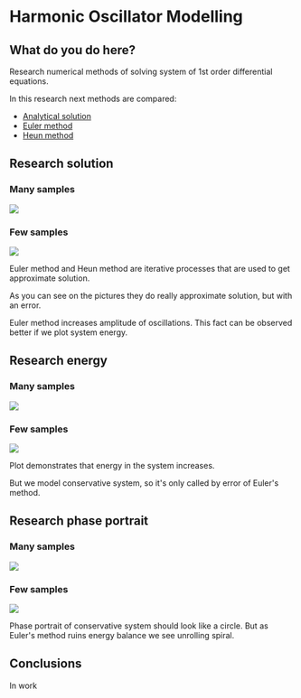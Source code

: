 # Harmonic Oscillator Modelling

## What do you do here?

Research numerical methods of solving system of 1st order differential equations.

In this research next methods are compared:

+ [Analytical solution](https://en.wikipedia.org/wiki/Harmonic_oscillator)
+ [Euler method](https://en.wikipedia.org/wiki/Euler_method)
+ [Heun method](https://en.wikipedia.org/wiki/Heun%27s_method)

## Research solution

### Many samples
![](many_samples_solution.svg)

### Few samples

![](few_samples_solution.svg)


Euler method and Heun method are iterative processes that are used to get approximate solution.

As you can see on the pictures they do really approximate solution, but with an error.

Euler method increases amplitude of oscillations.
This fact can be observed better if we plot system energy.

## Research energy

### Many samples
![](many_samples_energy.svg)

### Few samples

![](few_samples_energy.svg)

Plot demonstrates that energy in the system increases.

But we model conservative system, so it's only called by error of Euler's method.

## Research phase portrait

### Many samples

![](many_samples_phase_diagram.svg)

### Few samples

![](few_samples_phase_diagram.svg)

Phase portrait of conservative system should look like a circle. But as Euler's method ruins energy balance we see unrolling spiral.

## Conclusions

In work